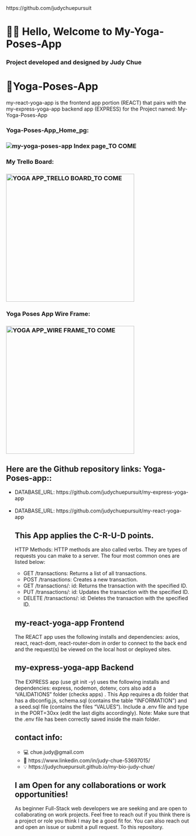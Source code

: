 <html>https://github.com/judychuepursuit  </head>

<!DOCTYPE html>
<html>
  <head>
   <h1>🧘‍♀️ Hello,  Welcome to My-Yoga-Poses-App</h1>
<h3>Project developed and designed by Judy Chue</h3>
  </head>
  <body>
    <h1>🙏Yoga-Poses-App</h1>
    <p>
my-react-yoga-app is the frontend app portion (REACT) that pairs with the my-express-yoga-app backend app (EXPRESS) for the Project named:
My-Yoga-Poses-App

<h3>Yoga-Poses-App_Home_pg:<h3> 
<img alt="my-yoga-poses-app Index page_TO COME" 
Change this to the yp app index image//
src=""></img>
<br> 
<h3>My Trello Board:<h3> 
<img alt="YOGA APP_TRELLO BOARD_TO COME" src="" width="350"></img>

<h3>Yoga Poses App Wire Frame:<h3> 
<img alt="YOGA APP_WIRE FRAME_TO COME" src="" width="350"></img>

<h2> Here are the Github repository links: Yoga-Poses-app::</h2>
      <ul>
        <li>DATABASE_URL: https://github.com/judychuepursuit/my-express-yoga-app</li>
<br>
        <li>DATABASE_URL: https://github.com/judychuepursuit/my-react-yoga-app</li>

<h2> This App applies the C-R-U-D points.</h2>
<p>HTTP Methods: HTTP methods are also called verbs. They are types of requests you can make to a server. The four most common ones are listed below:</p>
<ul>
      <li>GET /transactions: Returns a list of all transactions.</li>
      <li>POST /transactions: Creates a new transaction.</li>
      <li>GET /transactions/: id: Returns the transaction with the specified ID.</li>
      <li>PUT /transactions/: id: Updates the transaction with the specified ID.</li>
      <li>DELETE /transactions/: id: Deletes the transaction with the specified ID.</li>
</ul>
<h2>my-react-yoga-app Frontend</h2>
<p>
  The REACT app uses the following installs and dependencies: axios, react, react-dom, react-router-dom in order to connect to the back end and the request(s) be viewed on the local host or deployed sites.
<br>
  <h2>my-express-yoga-app Backend</h2>
 The EXPRESS app (use git init -y) uses the following installs and dependencies: express, nodemon, dotenv, cors also add a ‘VALIDATIONS” folder (checks apps) . 
This App requires a db folder that has a dbconfig.js, schema.sql (contains the table “INFORMATION”) and a  seed.sql file (contains the files “VALUES”).
Include a .env file and type in the PORT=30xx (edit the last digits accordingly). 
Note: Make sure that the .env file has been correctly saved inside the main folder.  
  <h2>contact info:</h2>
<ul>
    <li>💻  chue.judy@gmail.com</li>
    <li>💟  https://www.linkedin.com/in/judy-chue-53697015/</li>
    <li>💡  https://judychuepursuit.github.io/my-bio-judy-chue/</li>
</ul>
</p>
<h2>I am Open for any collaborations or work opportunities!</h2>
<p>
As beginner Full-Stack web developers we are seeking and are open to collaborating on work projects. Feel free to reach out if you think there is a project or role you think I may be a good fit for. You can also reach out and open an issue or submit a pull request. To this repository.</p>
